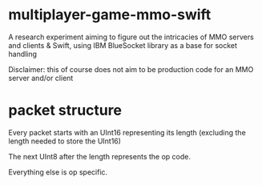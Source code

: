 # multiplayer-game-mmo-swift
A research experiment aiming to figure out the intricacies of MMO servers and clients &amp; Swift, using IBM BlueSocket library as a base for socket handling


Disclaimer: this of course does not aim to be production code for an MMO server and/or client

# packet structure
Every packet starts with an UInt16 representing its length (excluding the length needed to store the UInt16)

The next UInt8 after the length represents the op code.

Everything else is op specific.
